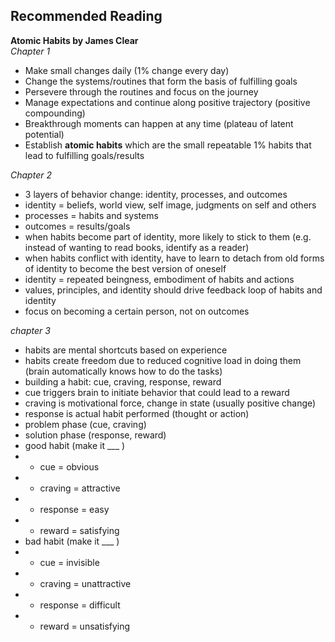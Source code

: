 ## Recommended Reading
**Atomic Habits by James Clear**
<br/>
*Chapter 1*
- Make small changes daily (1% change every day)
- Change the systems/routines that form the basis of fulfilling goals
- Persevere through the routines and focus on the journey
- Manage expectations and continue along positive trajectory (positive compounding)
- Breakthrough moments can happen at any time (plateau of latent potential)
- Establish **atomic habits** which are the small repeatable 1% habits that lead to fulfilling goals/results

*Chapter 2*
- 3 layers of behavior change: identity, processes, and outcomes
- identity = beliefs, world view, self image, judgments on self and others
- processes = habits and systems
- outcomes = results/goals
- when habits become part of identity, more likely to stick to them (e.g. instead of wanting to read books, identify as a reader)
- when habits conflict with identity, have to learn to detach from old forms of identity to become the best version of oneself
- identity = repeated beingness, embodiment of habits and actions
- values, principles, and identity should drive feedback loop of habits and identity
- focus on becoming a certain person, not on outcomes

*chapter 3*
- habits are mental shortcuts based on experience
- habits create freedom due to reduced cognitive load in doing them (brain automatically knows how to do the tasks)
- building a habit: cue, craving, response, reward
- cue triggers brain to initiate behavior that could lead to a reward
- craving is motivational force, change in state (usually positive change)
- response is actual habit performed (thought or action)
- problem phase (cue, craving)
- solution phase (response, reward)
- good habit (make it ___ )
- - cue = obvious
- - craving = attractive
- - response = easy
- - reward = satisfying
- bad habit (make it ___ )
- - cue = invisible
- - craving = unattractive
- - response = difficult
- - reward = unsatisfying
